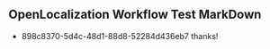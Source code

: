 ## OpenLocalization Workflow Test MarkDown
* 898c8370-5d4c-48d1-88d8-52284d436eb7 thanks!

<!--HONumber=Oct16_HO4-->


